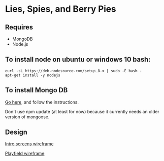 # Lies, Spies, and Berry Pies
## Requires
* MongoDB
* Node.js

## To install node on ubuntu or windows 10 bash:
~~~~
curl -sL https://deb.nodesource.com/setup_8.x | sudo -E bash -
apt-get install -y nodejs
~~~~

## To install Mongo DB
[Go here](https://www.mongodb.com/download-center?jmp=nav#community), and follow the instructions.

Don't use npm update (at least for now) because it currently needs an older version of mongoose.

## Design
[Intro screens wireframe](https://www.figma.com/proto/J8Yi790by4ino6OURsoqKioN/LSBP-UI-Wireframe-1?scaling=contain&node-id=31%3A2)

[Playfield wireframe](https://www.figma.com/proto/J8Yi790by4ino6OURsoqKioN/LSBP-UI-Wireframe-1?node-id=1%3A2&scaling=contain)
